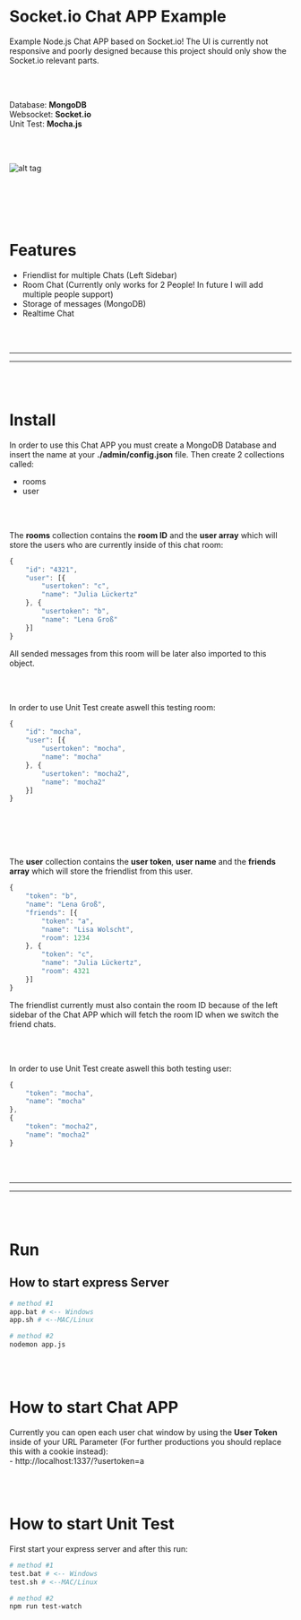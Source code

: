 # Socket.io Chat APP Example
Example Node.js Chat APP based on Socket.io! The UI is currently not responsive and poorly designed because this project should only show the Socket.io relevant parts.


<br>
<br>


Database: **MongoDB**
<br>Websocket: **Socket.io**
<br>Unit Test: **Mocha.js**

<br>
<br>


![alt tag](https://i.imgur.com/KWylyt0.jpg)


<br>
<br>
<br>
<br>

# Features
- Friendlist for multiple Chats (Left Sidebar)
- Room Chat (Currently only works for 2 People! In future I will add multiple people support)
- Storage of messages (MongoDB)
- Realtime Chat



<br>
<br>


 _____________________________________________________
 _____________________________________________________


<br>
<br>


# Install
In order to use this Chat APP you must create a MongoDB Database and insert the name at your **./admin/config.json** file. Then create 2 collections called:
- rooms
- user

<br>
<br>


The **rooms** collection contains the **room ID** and the **user array** which will store the users who are currently inside of this chat room:
```javascript
{
    "id": "4321",
    "user": [{
        "usertoken": "c",
        "name": "Julia Lückertz"
    }, {
        "usertoken": "b",
        "name": "Lena Groß"
    }]
}
```
All sended messages from this room will be later also imported to this object.



<br>
<br>

In order to use Unit Test create aswell this testing room:
```javascript
{
    "id": "mocha",
    "user": [{
        "usertoken": "mocha",
        "name": "mocha"
    }, {
        "usertoken": "mocha2",
        "name": "mocha2"
    }]
}
```








<br>
<br>
<br>
<br>


The **user** collection contains the **user token**, **user name** and the **friends array** which will store the friendlist from this user.
```javascript
{
    "token": "b",
    "name": "Lena Groß",
    "friends": [{
        "token": "a",
        "name": "Lisa Wolscht",
        "room": 1234
    }, {
        "token": "c",
        "name": "Julia Lückertz",
        "room": 4321
    }]
}
```
The friendlist currently must also contain the room ID because of the left sidebar of the Chat APP which will fetch the room ID when we switch the friend chats.


<br>
<br>

In order to use Unit Test create aswell this both testing user:
```javascript
{
    "token": "mocha",
    "name": "mocha"
},
{
    "token": "mocha2",
    "name": "mocha2"
}
```


<br>
<br>


 _____________________________________________________
 _____________________________________________________


<br>
<br>

# Run

## How to start express Server
```bash
# method #1
app.bat # <-- Windows
app.sh # <--MAC/Linux

# method #2
nodemon app.js
```

<br><br>

# How to start Chat APP
Currently you can open each user chat window by using the **User Token** inside of your URL Parameter (For further productions you should replace this with a cookie instead):
<br>- http://localhost:1337/?usertoken=a



<br><br>


# How to start Unit Test
First start your express server and after this run:
```bash
# method #1
test.bat # <-- Windows
test.sh # <--MAC/Linux

# method #2
npm run test-watch
```

